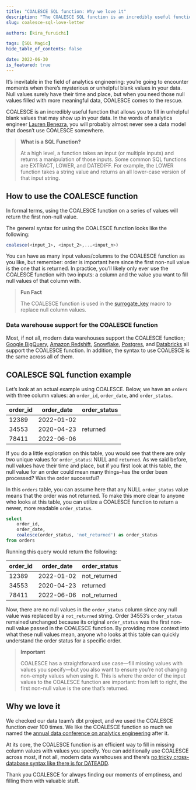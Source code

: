 ```yaml
---
title: "COALESCE SQL function: Why we love it"
description: "The COALESCE SQL function is an incredibly useful function that allows you to fill in unhelpful blank values that may show up in your data."
slug: coalesce-sql-love-letter

authors: [kira_furuichi]

tags: [SQL Magic]
hide_table_of_contents: false

date: 2022-06-30
is_featured: true
---
```


It’s inevitable in the field of analytics engineering: you’re going to encounter moments when there’s mysterious or unhelpful blank values in your data. Null values surely have their time and place, but when you need those null values filled with more meaningful data, COALESCE comes to the rescue.

COALESCE is an incredibly useful function that allows you to fill in unhelpful blank values that may show up in your data. In the words of analytics engineer [Lauren Benezra](https://docs.getdbt.com/author/lauren_benezra), you will probably almost never see a data model that doesn’t use COALESCE somewhere.

> **What is a SQL Function?**
>
> At a high level, a function takes an input (or multiple inputs) and returns a manipulation of those inputs. Some common SQL functions are EXTRACT, LOWER, and DATEDIFF. For example, the LOWER function takes a string value and returns an all lower-case version of that input string.

## How to use the COALESCE function

In formal terms, using the COALESCE function on a series of values will return the first non-null value. 

The general syntax for using the COALESCE function looks like the following:

```sql
coalesce(<input_1>, <input_2>,...<input_n>)
```

You can have as many input values/columns to the COALESCE function as you like, but remember: order is important here since the first non-null value is the one that is returned. In practice, you’ll likely only ever use the COALESCE function with two inputs: a column and the value you want to fill null values of that column with.

> **Fun Fact**
>
> The COALESCE function is used in the [surrogate_key](https://docs.getdbt.com/blog/sql-surrogate-keys) macro to replace null column values.

### Data warehouse support for the COALESCE function

Most, if not all, modern data warehouses support the COALESCE function; [Google BigQuery](https://cloud.google.com/bigquery/docs/reference/standard-sql/conditional_expressions#coalesce), [Amazon Redshift](https://docs.aws.amazon.com/redshift/latest/dg/r_COALESCE.html), [Snowflake](https://docs.snowflake.com/en/sql-reference/functions/coalesce.html), [Postgres](https://www.postgresqltutorial.com/postgresql-tutorial/postgresql-coalesce/), and [Databricks](https://docs.databricks.com/sql/language-manual/functions/coalesce.html) all support the COALESCE function. In addition, the syntax to use COALESCE is the same across all of them.

## COALESCE SQL function example

Let’s look at an actual example using COALESCE. Below, we have an `orders` <Term id="table" /> with three column values: an `order_id`, `order_date`, and `order_status`.

| **order_id** | **order_date** | **order_status** |
| ------------ | -------------- | ---------------- |
| 12389        | 2022-01-02     |                  |
| 34553        | 2020-04-23     | returned         |
| 78411        | 2022-06-06     |                  |

If you do a little exploration on this table, you would see that there are only two unique values for `order_status`: NULL and `returned`. As we said before, null values have their time and place, but if you first look at this table, the null value for an order could mean many things–has the order been processed? Was the order successful? 

In this `orders` table, you can assume here that any NULL `order_status` value means that the order was not returned. To make this more clear to anyone who looks at this table, you can utilize a COALESCE function to return a newer, more readable `order_status`.

```sql
select
	order_id,
	order_date,
	coalesce(order_status, 'not_returned') as order_status
from orders
```

Running this query would return the following:

| **order_id** | **order_date** | **order_status** |
| ------------ | -------------- | ---------------- |
| 12389        | 2022-01-02     | not_returned     |
| 34553        | 2020-04-23     | returned         |
| 78411        | 2022-06-06     | not_returned     |

Now, there are no null values in the `order_status` column since any null value was replaced by a `not_returned` string. Order 34553’s `order_status` remained unchanged because its original `order_status` was the first non-null value passed in the COALESCE function. By providing more context into what these null values mean, anyone who looks at this table can quickly understand the order status for a specific order.

> **Important**
>
> COALESCE has a straightforward use case—fill missing values with values you specify—but you also want to ensure you’re not changing non-empty values when using it. This is where the order of the input values to the COALESCE function are important: from left to right, the first non-null value is the one that’s returned.

## Why we love it

We checked our data team’s dbt project, and we used the COALESCE function over 100 times. We like the COALESCE function so much we named the [annual data conference on analytics engineering](https://coalesce.getdbt.com/) after it.

At its core, the COALESCE function is an efficient way to fill in missing column values with values you specify. You can additionally use COALESCE across most, if not all, modern data warehouses and there’s [no tricky cross-database syntax like there is for DATEADD](https://docs.getdbt.com/blog/sql-dateadd).

Thank you COALESCE for always finding our moments of emptiness, and filling them with valuable stuff.